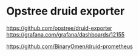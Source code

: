 # Opstree druid exporter
https://github.com/opstree/druid-exporter
https://grafana.com/grafana/dashboards/12155


https://github.com/BinaryOmen/druid-prometheus
